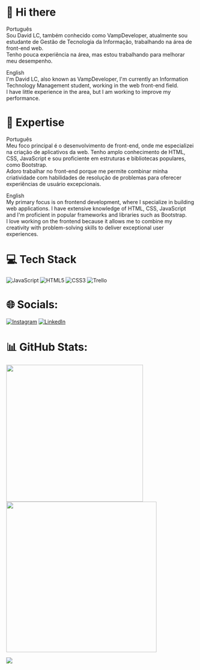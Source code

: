 # 👋 Hi there

Português  <br>
Sou David LC, também conhecido como VampDeveloper, atualmente sou estudante de Gestão de Tecnologia da Informação, trabalhando na área de front-end web.</br>
Tenho pouca experiência na área, mas estou trabalhando para melhorar meu desempenho.<br>

English <br>
I'm David LC, also known as VampDeveloper, I'm currently an Information Technology Management student, working in the web front-end field.<br>
I have little experience in the area, but I am working to improve my performance.<br>



# 🚀 Expertise

Português  <br>
Meu foco principal é o desenvolvimento de front-end, onde me especializei na criação de aplicativos da web. Tenho amplo conhecimento de HTML, CSS, JavaScript e sou proficiente em estruturas e bibliotecas populares, como Bootstrap. </br>
Adoro trabalhar no front-end porque me permite combinar minha criatividade com habilidades de resolução de problemas para oferecer experiências de usuário excepcionais.<br>

English <br>
My primary focus is on frontend development, where I specialize in building web applications. I have extensive knowledge of HTML, CSS, JavaScript and I'm proficient in popular frameworks and libraries such as Bootstrap. </br>
I love working on the frontend because it allows me to combine my creativity with problem-solving skills to deliver exceptional user experiences.

# 💻 Tech Stack
![JavaScript](https://img.shields.io/badge/javascript-%23323330.svg?style=for-the-badge&logo=javascript&logoColor=%23F7DF1E) ![HTML5](https://img.shields.io/badge/html5-%23E34F26.svg?style=for-the-badge&logo=html5&logoColor=white) ![CSS3](https://img.shields.io/badge/css3-%231572B6.svg?style=for-the-badge&logo=css3&logoColor=white) ![Trello](https://img.shields.io/badge/Trello-%23026AA7.svg?style=for-the-badge&logo=Trello&logoColor=white)

# 🌐 Socials:
[![Instagram](https://img.shields.io/badge/Instagram-%23E4405F.svg?logo=Instagram&logoColor=white)](https://www.instagram.com/vamp_estranho/ ) [![LinkedIn](https://img.shields.io/badge/LinkedIn-%230077B5.svg?logo=linkedin&logoColor=white)](https://www.linkedin.com/in/david-lima-carvalho-1890631b2/)

# 📊 GitHub Stats:
<img src="https://github-readme-stats-wheat-two-53.vercel.app/api?username=VampDeveloper&theme=neon&hide_border=false&include_all_commits=false&count_private=false"  width="364px" />                    <img src="https://github-readme-streak-stats.herokuapp.com/?user=VampDeveloper&theme=neon&hide_border=false"  width="400px" />



![](https://github-readme-stats-wheat-two-53.vercel.app/api/top-langs/?username=VampDeveloper&theme=neon&hide_border=false&include_all_commits=false&count_private=false&layout=compact)
